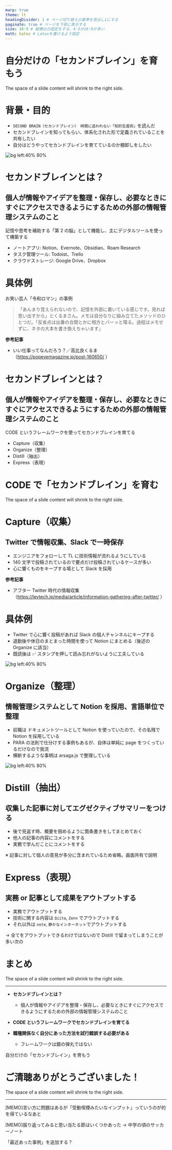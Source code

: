 ```yaml
---
marp: true
theme: lt
headingDivider: 1 # ページ切り替えの基準を見出し1にする
paginate: true # ページを下部に表示する
size: 16:9 # 縦横比の設定をする、4:3か16:9が多い
math: katex # Latexを書けるよう設定
---
```


# 自分だけの「セカンドブレイン」を育もう

The space of a slide content will shrink to the right side.

# 背景・目的

- `SECOND BRAIN（セカンドブレイン）　時間に追われない「知的生産術」`を読んだ
- セカンドブレインを知ってもらい、体系化された形で定義されていることを共有したい
- 自分はどうやってセカンドブレインを育てているのか棚卸しをしたい

![bg left:40% 80%](../assets/images/20250104/sample4.jpg)

# セカンドブレインとは？

## 個人が情報やアイデアを整理・保存し、必要なときにすぐにアクセスできるようにするための外部の情報管理システムのこと

記憶や思考を補助する「第 2 の脳」として機能し、主にデジタルツールを使って構築する

- ノートアプリ: Notion、Evernote、Obsidian、Roam Research
- タスク管理ツール: Todoist、Trello
- クラウドストレージ: Google Drive、Dropbox

# 具体例

お笑い芸人「令和ロマン」の事例

> 「あんまり覚えられないので、記憶を外部に置いている感じです。見れば思い出すから」とくるまさん。メモは自分なりに組み立てたメソッドのひとつだ。「反省点は出番の合間とかに相方とバーッと喋る。過程はメモせずに、ネタの大本を書き換えちゃいます」

**参考記事**

- いい仕事ってなんだろう？／高比良くるま（https://popeyemagazine.jp/post-160650/ ）

# セカンドブレインとは？

## 個人が情報やアイデアを<span>整理・保存し、必要なときにすぐにアクセスできるようにする</span>ための外部の情報管理システムのこと

CODE というフレームワークを使ってセカンドブレインを育てる

- Capture（収集）
- Organize（整理）
- Distill（抽出）
- Express（表現）

# CODE で「セカンドブレイン」を育む

The space of a slide content will shrink to the right side.

# Capture（収集）

## Twitter で情報収集、Slack で一時保存

- エンジニアをフォローして TL に技術情報が流れるようにしている
- 140 文字で投稿されているので要点だけ投稿されているケースが多い
- 心に響くものをキープする場として Slack を採用

**参考記事**

- アフター Twitter 時代の情報収集（https://levtech.jp/media/article/information-gathering-after-twitter/ ）

# 具体例

- Twitter で心に響く投稿があれば Slack の個人チャンネルにキープする
- 退勤後や休日のまとまった時間を使って Notion にまとめる（後述の Organize に該当）
- 既読後は ✅ スタンプを押して読み忘れがないように工夫している

![bg left:40% 80%](../assets/images/20250104/sample2.png)

# Organize（整理）

## 情報管理システムとして Notion を採用、言語単位で整理

- 前職は ドキュメントツールとして Notion を使っていたので、その名残で Notion を採用している
- PARA の法則で仕分けする事例もあるが、自体は単純に page をつくっているだけなので我流
- 横断するような事柄は arsaga.js で整理している

![bg left:40% 80%](../assets/images/20250104/sample3.png)

# Distill（抽出）

## 収集した記事に対してエグゼクティブサマリーをつける

- 後で見返す時、概要を掴めるように箇条書きをしてまとめておく
- 他人の記事の内容にコメントをする
- 実務で学んだことにコメントをする

※ 記事に対して個人の意見が多分に含まれているため省略。画面共有で説明

# Express（表現）

## 実務 or 記事として成果をアウトプットする

- 実務でアウトプットする
- 技術に関する内容は `Qiita`, `Zenn` でアウトプットする
- それ以外は `note`, `静かなインターネット`でアウトプットする

-> 全てをアウトプットできるわけではないので Distill で留まってしまうことが多い次の

# まとめ

The space of a slide content will shrink to the right side.

---

- **セカンドブレインとは？**

  - 個人が情報やアイデアを整理・保存し、必要なときにすぐにアクセスできるようにするための外部の情報管理システムのこと

- **CODE というフレームワークでセカンドブレインを育てる**
- **職種関係なく自分にあった方法を試行錯誤する必要がある**
  - フレームワークは銀の弾丸ではない

自分だけの「セカンドブレイン」を育もう

<!-- ![bg left:40% 80%](../assets/images/20250104/sample4.jpg) -->

# ご清聴ありがとうございました！

The space of a slide content will shrink to the right side.

---

[MEMO]言い方に問題はあるが「受動喫煙みたいなインプット」っていうのが的を得ているなあと

[MEMO]振り返ってみると思い当たる節はいくつかあった -> 中学の頃のサッカーノート

「最近あった事例」を追加する？
